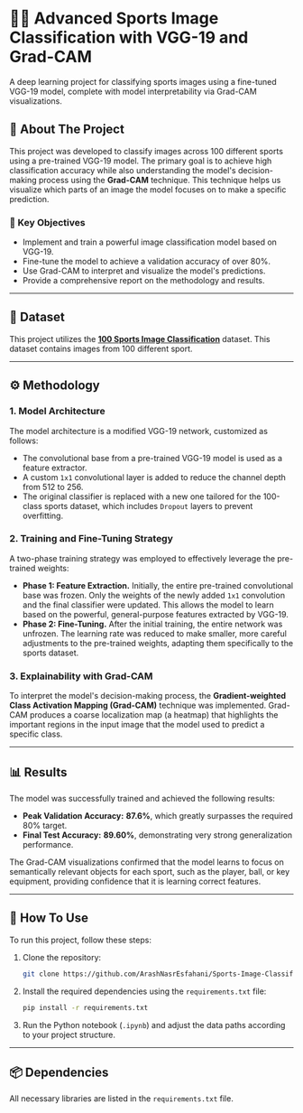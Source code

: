 # 🤸‍♂️ Advanced Sports Image Classification with VGG-19 and Grad-CAM

A deep learning project for classifying sports images using a fine-tuned VGG-19 model, complete with model interpretability via Grad-CAM visualizations.

## 🌟 About The Project

This project was developed to classify images across 100 different sports using a pre-trained VGG-19 model. The primary goal is to achieve high classification accuracy while also understanding the model's decision-making process using the **Grad-CAM** technique. This technique helps us visualize which parts of an image the model focuses on to make a specific prediction.

### 🎯 Key Objectives

*   Implement and train a powerful image classification model based on VGG-19.
*   Fine-tune the model to achieve a validation accuracy of over 80%.
*   Use Grad-CAM to interpret and visualize the model's predictions.
*   Provide a comprehensive report on the methodology and results.

---

## 💾 Dataset

This project utilizes the **[100 Sports Image Classification](https://www.kaggle.com/datasets/gpiosenka/100-sports-image-classification)** dataset. This dataset contains images from 100 different sport.

---

## ⚙️ Methodology

### 1. Model Architecture

The model architecture is a modified VGG-19 network, customized as follows:
*   The convolutional base from a pre-trained VGG-19 model is used as a feature extractor.
*   A custom `1x1` convolutional layer is added to reduce the channel depth from 512 to 256.
*   The original classifier is replaced with a new one tailored for the 100-class sports dataset, which includes `Dropout` layers to prevent overfitting.

### 2. Training and Fine-Tuning Strategy

A two-phase training strategy was employed to effectively leverage the pre-trained weights:
*   **Phase 1: Feature Extraction.** Initially, the entire pre-trained convolutional base was frozen. Only the weights of the newly added `1x1` convolution and the final classifier were updated. This allows the model to learn based on the powerful, general-purpose features extracted by VGG-19.
*   **Phase 2: Fine-Tuning.** After the initial training, the entire network was unfrozen. The learning rate was reduced to make smaller, more careful adjustments to the pre-trained weights, adapting them specifically to the sports dataset.

### 3. Explainability with Grad-CAM

To interpret the model's decision-making process, the **Gradient-weighted Class Activation Mapping (Grad-CAM)** technique was implemented. Grad-CAM produces a coarse localization map (a heatmap) that highlights the important regions in the input image that the model used to predict a specific class.

---

## 📊 Results

The model was successfully trained and achieved the following results:
*   **Peak Validation Accuracy:** **87.6%**, which greatly surpasses the required 80% target.
*   **Final Test Accuracy:** **89.60%**, demonstrating very strong generalization performance.

The Grad-CAM visualizations confirmed that the model learns to focus on semantically relevant objects for each sport, such as the player, ball, or key equipment, providing confidence that it is learning correct features.

---

## 🚀 How To Use

To run this project, follow these steps:

1.  Clone the repository:
    ```bash
    git clone https://github.com/ArashNasrEsfahani/Sports-Image-Classification-VGG19-GradCAM

    ```
2.  Install the required dependencies using the `requirements.txt` file:
    ```bash
    pip install -r requirements.txt
    ```
3.  Run the Python notebook (`.ipynb`) and adjust the data paths according to your project structure.

---

## 📦 Dependencies

All necessary libraries are listed in the `requirements.txt` file.